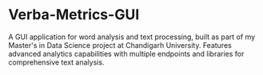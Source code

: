 # Verba-Metrics-GUI

A GUI application for word analysis and text processing, built as part of my Master's in Data Science project at Chandigarh University. Features advanced analytics capabilities with multiple endpoints and libraries for comprehensive text analysis.
